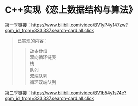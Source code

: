 # C++实现《恋上数据结构与算法》
第一季链接：https://www.bilibili.com/video/BV1yP4y147zw?spm_id_from=333.337.search-card.all.click  
>已实现的内容：  
>>动态数组  
>>双向循环链表  
>>栈  
>>队列  
>>双端队列  
>>循环双端队列  
 
第二季链接：https://www.bilibili.com/video/BV1b54y1s74e?spm_id_from=333.337.search-card.all.click  